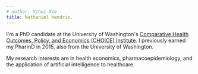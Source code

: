 ```yaml
---
# author: Yihui Xie
title: Nathaniel Hendrix.
---
```


I'm a PhD candidate at the University of Washington's [Comparative Health Outcomes, Policy, and Economics (CHOICE) Institute](https://sop.washington.edu/choice/). I previously earned my PharmD in 2015, also from the University of Washington.

My research interests are in health economics, pharmacoepidemiology, and the application of artificial intelligence to healthcare.